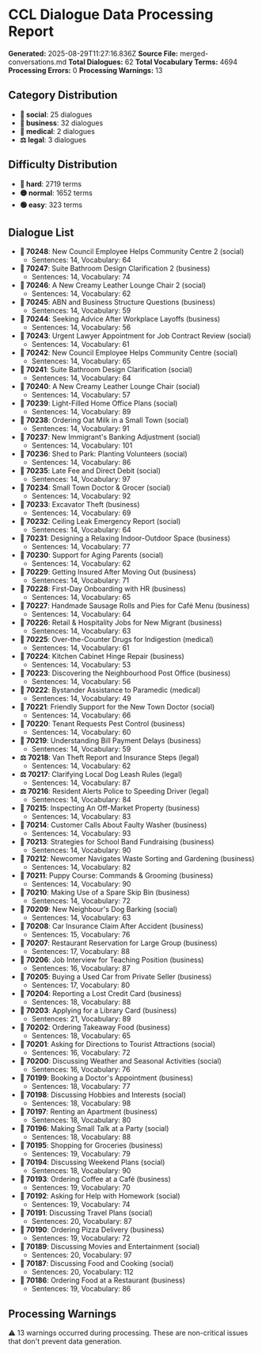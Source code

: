 # CCL Dialogue Data Processing Report

**Generated:** 2025-08-29T11:27:16.836Z
**Source File:** merged-conversations.md
**Total Dialogues:** 62
**Total Vocabulary Terms:** 4694
**Processing Errors:** 0
**Processing Warnings:** 13

## Category Distribution

- **👥 social**: 25 dialogues
- **💼 business**: 32 dialogues
- **🏥 medical**: 2 dialogues
- **⚖️ legal**: 3 dialogues

## Difficulty Distribution

- **🔴 hard**: 2719 terms
- **🟡 normal**: 1652 terms
- **🟢 easy**: 323 terms

## Dialogue List

- **👥 70248**: New Council Employee Helps Community Centre 2 (social)
  - Sentences: 14, Vocabulary: 64
- **💼 70247**: Suite Bathroom Design Clarification 2 (business)
  - Sentences: 14, Vocabulary: 74
- **👥 70246**: A New Creamy Leather Lounge Chair 2 (social)
  - Sentences: 14, Vocabulary: 62
- **💼 70245**: ABN and Business Structure Questions (business)
  - Sentences: 14, Vocabulary: 59
- **💼 70244**: Seeking Advice After Workplace Layoffs (business)
  - Sentences: 14, Vocabulary: 56
- **👥 70243**: Urgent Lawyer Appointment for Job Contract Review (social)
  - Sentences: 14, Vocabulary: 61
- **👥 70242**: New Council Employee Helps Community Centre (social)
  - Sentences: 14, Vocabulary: 65
- **👥 70241**: Suite Bathroom Design Clarification (social)
  - Sentences: 14, Vocabulary: 64
- **👥 70240**: A New Creamy Leather Lounge Chair (social)
  - Sentences: 14, Vocabulary: 57
- **👥 70239**: Light-Filled Home Office Plans (social)
  - Sentences: 14, Vocabulary: 89
- **👥 70238**: Ordering Oat Milk in a Small Town (social)
  - Sentences: 14, Vocabulary: 91
- **👥 70237**: New Immigrant's Banking Adjustment (social)
  - Sentences: 14, Vocabulary: 101
- **👥 70236**: Shed to Park: Planting Volunteers (social)
  - Sentences: 14, Vocabulary: 86
- **👥 70235**: Late Fee and Direct Debit (social)
  - Sentences: 14, Vocabulary: 97
- **👥 70234**: Small Town Doctor & Grocer (social)
  - Sentences: 14, Vocabulary: 92
- **💼 70233**: Excavator Theft (business)
  - Sentences: 14, Vocabulary: 69
- **👥 70232**: Ceiling Leak Emergency Report (social)
  - Sentences: 14, Vocabulary: 64
- **💼 70231**: Designing a Relaxing Indoor-Outdoor Space (business)
  - Sentences: 14, Vocabulary: 77
- **👥 70230**: Support for Aging Parents (social)
  - Sentences: 14, Vocabulary: 62
- **💼 70229**: Getting Insured After Moving Out (business)
  - Sentences: 14, Vocabulary: 71
- **💼 70228**: First-Day Onboarding with HR (business)
  - Sentences: 14, Vocabulary: 65
- **💼 70227**: Handmade Sausage Rolls and Pies for Café Menu (business)
  - Sentences: 14, Vocabulary: 64
- **💼 70226**: Retail & Hospitality Jobs for New Migrant (business)
  - Sentences: 14, Vocabulary: 63
- **🏥 70225**: Over-the-Counter Drugs for Indigestion (medical)
  - Sentences: 14, Vocabulary: 61
- **💼 70224**: Kitchen Cabinet Hinge Repair (business)
  - Sentences: 14, Vocabulary: 53
- **💼 70223**: Discovering the Neighbourhood Post Office (business)
  - Sentences: 14, Vocabulary: 56
- **🏥 70222**: Bystander Assistance to Paramedic (medical)
  - Sentences: 14, Vocabulary: 49
- **👥 70221**: Friendly Support for the New Town Doctor (social)
  - Sentences: 14, Vocabulary: 66
- **💼 70220**: Tenant Requests Pest Control (business)
  - Sentences: 14, Vocabulary: 60
- **💼 70219**: Understanding Bill Payment Delays (business)
  - Sentences: 14, Vocabulary: 59
- **⚖️ 70218**: Van Theft Report and Insurance Steps (legal)
  - Sentences: 14, Vocabulary: 62
- **⚖️ 70217**: Clarifying Local Dog Leash Rules (legal)
  - Sentences: 14, Vocabulary: 87
- **⚖️ 70216**: Resident Alerts Police to Speeding Driver (legal)
  - Sentences: 14, Vocabulary: 84
- **💼 70215**: Inspecting An Off-Market Property (business)
  - Sentences: 14, Vocabulary: 83
- **💼 70214**: Customer Calls About Faulty Washer (business)
  - Sentences: 14, Vocabulary: 93
- **💼 70213**: Strategies for School Band Fundraising (business)
  - Sentences: 14, Vocabulary: 90
- **💼 70212**: Newcomer Navigates Waste Sorting and Gardening (business)
  - Sentences: 14, Vocabulary: 82
- **💼 70211**: Puppy Course: Commands & Grooming (business)
  - Sentences: 14, Vocabulary: 90
- **💼 70210**: Making Use of a Spare Skip Bin (business)
  - Sentences: 14, Vocabulary: 72
- **👥 70209**: New Neighbour's Dog Barking (social)
  - Sentences: 14, Vocabulary: 63
- **💼 70208**: Car Insurance Claim After Accident (business)
  - Sentences: 15, Vocabulary: 76
- **💼 70207**: Restaurant Reservation for Large Group (business)
  - Sentences: 17, Vocabulary: 88
- **💼 70206**: Job Interview for Teaching Position (business)
  - Sentences: 16, Vocabulary: 87
- **💼 70205**: Buying a Used Car from Private Seller (business)
  - Sentences: 17, Vocabulary: 80
- **💼 70204**: Reporting a Lost Credit Card (business)
  - Sentences: 18, Vocabulary: 88
- **💼 70203**: Applying for a Library Card (business)
  - Sentences: 21, Vocabulary: 89
- **💼 70202**: Ordering Takeaway Food (business)
  - Sentences: 18, Vocabulary: 65
- **👥 70201**: Asking for Directions to Tourist Attractions (social)
  - Sentences: 16, Vocabulary: 72
- **👥 70200**: Discussing Weather and Seasonal Activities (social)
  - Sentences: 16, Vocabulary: 76
- **💼 70199**: Booking a Doctor's Appointment (business)
  - Sentences: 18, Vocabulary: 77
- **👥 70198**: Discussing Hobbies and Interests (social)
  - Sentences: 18, Vocabulary: 98
- **💼 70197**: Renting an Apartment (business)
  - Sentences: 18, Vocabulary: 80
- **👥 70196**: Making Small Talk at a Party (social)
  - Sentences: 18, Vocabulary: 88
- **💼 70195**: Shopping for Groceries (business)
  - Sentences: 19, Vocabulary: 79
- **👥 70194**: Discussing Weekend Plans (social)
  - Sentences: 18, Vocabulary: 90
- **💼 70193**: Ordering Coffee at a Café (business)
  - Sentences: 19, Vocabulary: 70
- **👥 70192**: Asking for Help with Homework (social)
  - Sentences: 19, Vocabulary: 74
- **👥 70191**: Discussing Travel Plans (social)
  - Sentences: 20, Vocabulary: 87
- **💼 70190**: Ordering Pizza Delivery (business)
  - Sentences: 19, Vocabulary: 72
- **👥 70189**: Discussing Movies and Entertainment (social)
  - Sentences: 20, Vocabulary: 97
- **👥 70187**: Discussing Food and Cooking (social)
  - Sentences: 20, Vocabulary: 112
- **💼 70186**: Ordering Food at a Restaurant (business)
  - Sentences: 19, Vocabulary: 86

## Processing Warnings

⚠️  13 warnings occurred during processing.
These are non-critical issues that don't prevent data generation.
